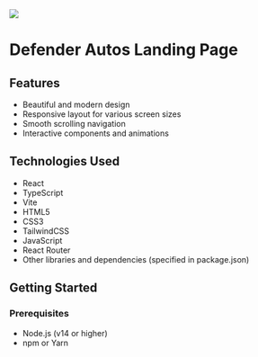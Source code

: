 <img src="https://github.com/VishnuBose/DefenderAutos/blob/main/DefenderAutos.jpeg"/>

# Defender Autos Landing Page



## Features

- Beautiful and modern design
- Responsive layout for various screen sizes
- Smooth scrolling navigation
- Interactive components and animations

## Technologies Used

- React
- TypeScript
- Vite
- HTML5
- CSS3
- TailwindCSS
- JavaScript
- React Router
- Other libraries and dependencies (specified in package.json)

## Getting Started

### Prerequisites

- Node.js (v14 or higher)
- npm or Yarn

